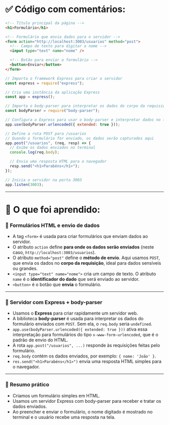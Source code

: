 # ✅ Código com comentários:

```html
<!-- Título principal da página -->
<h1>Formulário</h1>

<!-- Formulário que envia dados para o servidor -->
<form action="http://localhost:3003/usuarios" method="post">
  <!-- Campo de texto para digitar o nome -->
  <input type="text" name="nome" />

  <!-- Botão para enviar o formulário -->
  <button>Enviar</button>
</form>
```

```js
// Importa o framework Express para criar o servidor
const express = require("express");

// Cria uma instância da aplicação Express
const app = express();

// Importa o body-parser para interpretar os dados do corpo da requisição
const bodyParser = require("body-parser");

// Configura o Express para usar o body-parser e interpretar dados no formato x-www-form-urlencoded
app.use(bodyParser.urlencoded({ extended: true }));

// Define a rota POST para /usuarios
// Quando o formulário for enviado, os dados serão capturados aqui
app.post("/usuarios", (req, resp) => {
  // Exibe os dados enviados no terminal
  console.log(req.body);

  // Envia uma resposta HTML para o navegador
  resp.send("<h1>Parabéns</h1>");
});

// Inicia o servidor na porta 3003
app.listen(3003);
```

---

# 📘 O que foi aprendido:

### 📝 **Formulários HTML e envio de dados**

- A tag `<form>` é usada para criar formulários que enviam dados ao servidor.
- O atributo `action` define **para onde os dados serão enviados** (neste caso, `http://localhost:3003/usuarios`).
- O atributo `method="post"` define o **método de envio**. Aqui usamos `POST`, que envia os dados no **corpo da requisição**, ideal para dados sensíveis ou grandes.
- `<input type="text" name="nome">` cria um campo de texto. O atributo `name` é o **identificador do dado** que será enviado ao servidor.
- `<button>` é o botão que **envia** o formulário.

---

### 🚀 **Servidor com Express + body-parser**

- Usamos o **Express** para criar rapidamente um servidor web.
- A biblioteca **body-parser** é usada para interpretar os dados do formulário enviados com `POST`. Sem ela, o `req.body` seria `undefined`.
- `app.use(bodyParser.urlencoded({ extended: true }))` ativa essa interpretação para formulários do tipo `x-www-form-urlencoded`, que é o padrão de envio do HTML.
- A rota `app.post("/usuarios", ...)` responde às requisições feitas pelo formulário.
- `req.body` contém os dados enviados, por exemplo: `{ nome: 'João' }`.
- `res.send("<h1>Parabéns</h1>")` envia uma resposta HTML simples para o navegador.

---

### 📌 **Resumo prático**

- Criamos um formulário simples em HTML.
- Usamos um servidor Express com body-parser para receber e tratar os dados enviados.
- Ao preencher e enviar o formulário, o nome digitado é mostrado no terminal e o usuário recebe uma resposta na tela.
